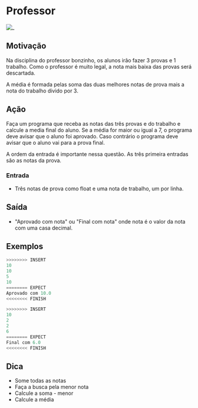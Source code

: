 # Professor

![_](cover.jpg)

## Motivação

Na disciplina do professor bonzinho, os alunos irão fazer 3 provas e 1 trabalho. Como o professor é muito legal, a nota mais baixa das provas será descartada.

A média é formada pelas soma das duas melhores notas de prova mais a nota do trabalho divido por 3.  

## Ação

Faça um programa que receba as notas das três provas e do trabalho e calcule a media final do aluno. Se a média for maior ou igual a 7, o programa deve avisar que o aluno foi aprovado. Caso contrário o programa deve avisar que o aluno vai para a prova final.

A ordem da entrada é importante nessa questão. As três primeira entradas são as notas da prova.  

### Entrada

- Três notas de prova como float e uma nota de trabalho, um por linha.

## Saída

- "Aprovado com nota" ou "Final com nota" onde nota é o valor da nota com uma casa decimal.  

## Exemplos

``` py
>>>>>>>> INSERT
10
10
5
10
======== EXPECT
Aprovado com 10.0
<<<<<<<< FINISH
```

```py
>>>>>>>> INSERT
10
2
2
6
======== EXPECT
Final com 6.0
<<<<<<<< FINISH
```

## Dica

- Some todas as notas
- Faça a busca pela menor nota
- Calcule a soma - menor
- Calcule a média

